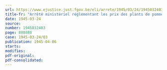 ```yaml
---
url: https://www.ejustice.just.fgov.be/eli/arrete/1945/03/24/1945032403/justel
title-fr: "Arrêté ministériel réglementant les prix des plants de pommes de terre importés des Pays-Bas"
date: 1945-03-24
source:
number: 1945032403
page: 888888
case: 1945-03-24/03
publication: 1945-04-06
starts:
modifies:
pdf-original:
pdf-consolidated:
---
```


